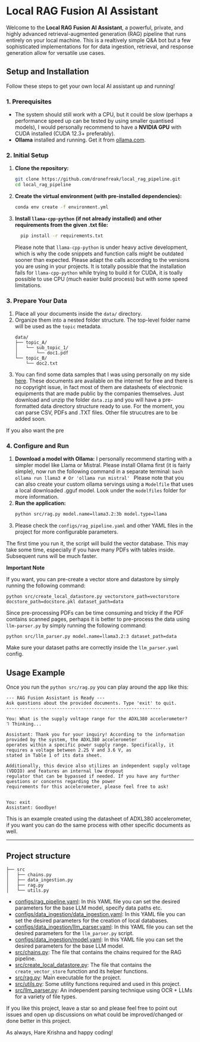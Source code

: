 # Local RAG Fusion AI Assistant

Welcome to the **Local RAG Fusion AI Assistant**, a powerful, private, and highly advanced retrieval-augmented generation (RAG) pipeline that runs entirely on your local machine. This is a realtively simple Q&A bot but a few sophisticated implementations for for data ingestion, retrieval, and response generation allow for versatile use cases.

## Setup and Installation

Follow these steps to get your own local AI assistant up and running!

### 1. Prerequisites

- The system should still work with a CPU, but it could be slow (perhaps a performance speed up can be tested by using smaller quantised models), I would personally recommend to have a **NVIDIA GPU** with CUDA installed (CUDA 12.3+ preferably).
- **Ollama** installed and running. Get it from [ollama.com](https://ollama.com).

### 2. Initial Setup

1.  **Clone the repository:**
    ```bash
    git clone https://github.com/dronefreak/local_rag_pipeline.git
    cd local_rag_pipeline
    ```
2.  **Create the virtual environment (with pre-installed dependencies):**
    ```bash
    conda env create -f environment.yml
    ```
3.  **Install `llama-cpp-python` (if not already installed) and other requirements from the given .txt file:**

    ```bash
      pip install -r requirements.txt
    ```

    Please note that `llama-cpp-python` is under heavy active development, which is why the code snippets and function calls might be outdated sooner than expected. Please adapt the calls according to the versions you are using in your projects.
    It is totally possible that the installation fails for `llama-cpp-python` while trying to build it for CUDA, it is toally possible to use CPU (much easier build process) but with some speed limitations.

### 3. Prepare Your Data

1.  Place all your documents inside the `data/` directory.
2.  Organize them into a nested folder structure. The top-level folder name will be used as the `topic` metadata.
    ```
    data/
    ├── topic_A/
    │   └── sub_topic_1/
    │       └── doc1.pdf
    └── topic_B/
        └── doc2.txt
    ```
3.  You can find some data samples that I was using personally on my side [here](https://drive.google.com/drive/folders/14E74tuIjifEIZlxSCR2WUpSBUx3d8jMg?usp=sharing). These documents are available on the internet for free and there is no copyright issue, in fact most of them are datasheets of electronic equipments that are made public by the companies themselves. Just download and unzip the folder `data.zip` and you will have a pre-formatted data directory structure ready to use. For the moment, you can parse CSV, PDFs and .TXT files. Other file strucutres are to be added soon.

If you also want the pre

### 4. Configure and Run

1.  **Download a model with Ollama:** I personally recommend starting with a simpler model like Llama or Mistral. Please install Ollama first (it is fairly simple), now run the following command in a separate terminal:
    `bash
ollama run llama3 # Or 'ollama run mistral'
`
    Please note that you can also create your custom ollama servings using a `Modelfile` that uses a local downloaded .gguf model. Look under the `modelfiles` folder for more information.
2.  **Run the application:**
    ```bash
    python src/rag.py model.name=llama3.2:3b model.type=llama
    ```
3.  Please check the `configs/rag_pipeline.yaml` and other YAML files in the project for more configurable parameters.

The first time you run it, the script will build the vector database. This may take some time, especially if you have many PDFs with tables inside. Subsequent runs will be much faster.

**Important Note**

If you want, you can pre-create a vector store and datastore by simply running the following command:

```
python src/create_local_datastore.py vectorstore_path=vectorstore docstore_path=docstore.pkl dataset_path=data
```

Since pre-processing PDFs can be time consuming and tricky if the PDF contains scanned pages, perhaps it is better to pre-process the data using `llm-parser.py` by simply running the following command:

```
python src/llm_parser.py model.name=llama3.2:3 dataset_path=data
```

Make sure your dataset paths are correctly inside the `llm_parser.yaml` config.

## Usage Example

Once you run the `python src/rag.py` you can play around the app like this:

```
--- RAG Fusion Assistant is Ready ---
Ask questions about the provided documents. Type 'exit' to quit.
----------------------------------------------------------

You: What is the supply voltage range for the ADXL380 accelerometer?
⠹ Thinking...

Assistant: Thank you for your inquiry! According to the information provided by the system, the ADXL380 accelerometer
operates within a specific power supply range. Specifically, it requires a voltage between 2.25 V and 3.6 V, as
stated in Table 1 of its data sheet.

Additionally, this device also utilizes an independent supply voltage (VDDIO) and features an internal low dropout
regulator that can be bypassed if needed. If you have any further questions or concerns regarding the power
requirements for this accelerometer, please feel free to ask!


You: exit
Assistant: Goodbye!
```

This is an example created using the datasheet of ADXL380 accelerometer, if you want you can do the same process with other specific documents as well.

---

## Project structure

```
├── src
│   ├── chains.py
│   ├── data_ingestion.py
│   ├── rag.py
│   └── utils.py
```

- [configs/rag_pipeline.yaml](configs/rag_pipeline.yaml): In this YAML file you can set the desired parameters for the base LLM model, specify data paths etc.
- [configs/data_ingestion/data_ingestion.yaml](configs/data_ingestion/data_ingestion.yaml): In this YAML file you can set the desired parameters for the creation of local databases.
- [configs/data_ingestion/llm_parser.yaml](configs/data_ingestion/llm_parser.yaml): In this YAML file you can set the desired parameters for the `llm_parser.py` script.
- [configs/data_ingestion/model.yaml](configs/data_ingestion/model.yaml): In this YAML file you can set the desired parameters for the base LLM model.
- [src/chains.py](src/chains.py): The file that contains the chains required for the RAG pipeline.
- [src/create_local_datastore.py](src/create_local_datastore.py): The file that contains the `create_vector_store` function and its helper functions.
- [src/rag.py](src/rag.py): Main executable for the project.
- [src/utils.py](src/utils.py): Some utility functions required and used in this project.
- [src/llm_parser.py](src/llm_parser.py): An independent parsing technique using OCR + LLMs for a variety of file types.

If you like this project, leave a star so and please feel free to point out issues and open up discussions on what could be improved/changed or done better in this project.

As always, Hare Krishna and happy coding!
